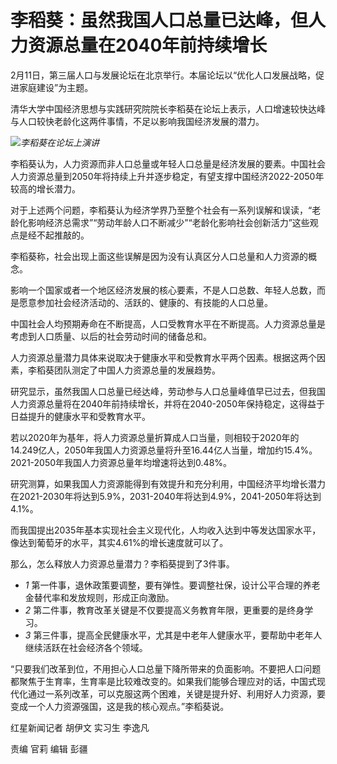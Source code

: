 # 李稻葵：虽然我国人口总量已达峰，但人力资源总量在2040年前持续增长

2月11日，第三届人口与发展论坛在北京举行。本届论坛以“优化人口发展战略，促进家庭建设”为主题。

清华大学中国经济思想与实践研究院院长李稻葵在论坛上表示，人口增速较快达峰与人口较快老龄化这两件事情，不足以影响我国经济发展的潜力。

![](https://inews.gtimg.com/newsapp_bt/0/15660833533/1000)_李稻葵在论坛上演讲_

李稻葵认为，人力资源而非人口总量或年轻人口总量是经济发展的要素。中国社会人力资源总量到2050年将持续上升并逐步稳定，有望支撑中国经济2022-2050年较高的增长潜力。

对于上述两个问题，李稻葵认为经济学界乃至整个社会有一系列误解和误读，“老龄化影响经济总需求”“劳动年龄人口不断减少”“老龄化影响社会创新活力”这些观点是经不起推敲的。

李稻葵称，社会出现上面这些误解是因为没有认真区分人口总量和人力资源的概念。

影响一个国家或者一个地区经济发展的核心要素，不是人口总数、年轻人总数，而是愿意参加社会经济活动的、活跃的、健康的、有技能的人口总量。

中国社会人均预期寿命在不断提高，人口受教育水平在不断提高。人力资源总量是考虑到人口质量、以后的社会劳动时间的储备总和。

人力资源总量潜力具体来说取决于健康水平和受教育水平两个因素。根据这两个因素，李稻葵团队测定了中国人力资源总量的发展趋势。

研究显示，虽然我国人口总量已经达峰，劳动参与人口总量峰值早已过去，但我国人力资源总量将在2040年前持续增长，并将在2040-2050年保持稳定，这得益于日益提升的健康水平和受教育水平。

若以2020年为基年，将人力资源总量折算成人口当量，则相较于2020年的14.249亿人，2050年我国人力资源总量将升至16.44亿人当量，增加约15.4%。2021-2050年我国人力资源总量年均增速将达到0.48%。

研究测算，如果我国人力资源能得到有效提升和充分利用，中国经济平均增长潜力在2021-2030年将达到5.9%，2031-2040年将达到4.9%，2041-2050年将达到4.1%。

而我国提出2035年基本实现社会主义现代化，人均收入达到中等发达国家水平，像达到葡萄牙的水平，其实4.61%的增长速度就可以了。

那么，怎么释放人力资源总量潜力？李稻葵提到了3件事。

  * _1_ 第一件事，退休政策要调整，要有弹性。要调整社保，设计公平合理的养老金替代率和发放规则，形成正向激励。
  * _2_ 第二件事，教育改革关键是不仅要提高义务教育年限，更重要的是终身学习。
  * _3_ 第三件事，提高全民健康水平，尤其是中老年人健康水平，要帮助中老年人继续活跃在社会经济各个领域。

“只要我们改革到位，不用担心人口总量下降所带来的负面影响。不要把人口问题都聚焦于生育率，生育率是比较难改变的。如果我们能够合理应对的话，中国式现代化通过一系列改革，可以克服这两个困难，关键是提升好、利用好人力资源，要变成一个人力资源强国，这是我的核心观点。”李稻葵说。

红星新闻记者 胡伊文 实习生 李逸凡

责编 官莉 编辑 彭疆

